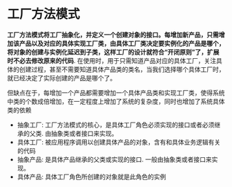 # 工厂方法模式

**工厂方法模式将工厂抽象化，并定义一个创建对象的接口。每增加新产品，只需增加该产品以及对应的具体实现工厂类，由具体工厂类决定要实例化的产品是哪个，将对象的创建与实例化延迟到子类，这样工厂的设计就符合“开闭原则”了，扩展时不必去修改原来的代码**. 在使用时，用于只需知道产品对应的具体工厂，关注具体的创建过程，甚至不需要知道具体产品类的类名，当我们选择哪个具体工厂时，就已经决定了实际创建的产品是哪个了。

但缺点在于，每增加一个产品都需要增加一个具体产品类和实现工厂类，使得系统中类的个数成倍增加，在一定程度上增加了系统的复杂度，同时也增加了系统具体类的依赖

- 抽象工厂: 工厂方法模式的核心，是具体工厂角色必须实现的接口或者必须继承的父类. 由抽象类或者接口来实现。
- 具体工厂: 被应用程序调用以创建具体产品的对象，含有和具体业务逻辑有关的代码
- 抽象产品: 是具体产品继承的父类或实现的接口. 一般由抽象类或者接口来实现。
- 具体产品: 具体工厂角色所创建的对象就是此角色的实例